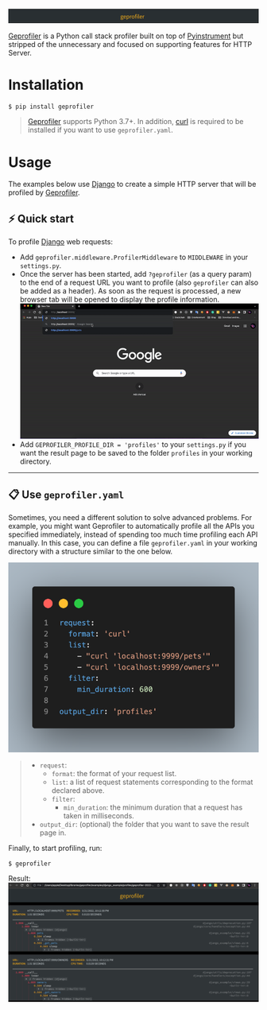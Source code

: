 ![cover image](./docs/images/cover.png)

[Geprofiler](https://github.com/phamtrongngh/geprofiler) is a Python call stack profiler built on top of [Pyinstrument](https://github.com/joerick/pyinstrument) but stripped of the unnecessary and focused on supporting features for HTTP Server.

# Installation

```
$ pip install geprofiler
```

> [Geprofiler](https://github.com/phamtrongngh/geprofiler) supports Python 3.7+. In addition, [curl](https://curl.se/) is required to be installed if you want to use `geprofiler.yaml`.

# Usage

The examples below use [Django](https://www.djangoproject.com/) to create a simple HTTP server that will be profiled by [Geprofiler](https://github.com/phamtrongngh/geprofiler).

## ⚡ Quick start

To profile [Django](https://www.djangoproject.com/) web requests:

-   Add `geprofiler.middleware.ProfilerMiddleware` to `MIDDLEWARE` in your `settings.py`.
-   Once the server has been started, add `?geprofiler` (as a query param) to the end of a request URL you want to profile (also `geprofiler` can also be added as a header). As soon as the request is processed, a new browser tab will be opened to display the profile information.
    ![web profile](./docs/images/web-profile.gif)
-   Add `GEPROFILER_PROFILE_DIR = 'profiles'` to your `settings.py` if you want the result page to be saved to the folder `profiles` in your working directory.

---

## 📋 Use `geprofiler.yaml`

Sometimes, you need a different solution to solve advanced problems. For example, you might want Geprofiler to automatically profile all the APIs you specified immediately, instead of spending too much time profiling each API manually. In this case, you can define a file `geprofiler.yaml` in your working directory with a structure similar to the one below.

![yaml](./docs/images/yaml.png)


> -   `request`:
>     -   `format`: the format of your request list.
>     -   `list`: a list of request statements corresponding to the format declared above.
>     -   `filter`:
>         -   `min_duration`: the minimum duration that a request has taken in milliseconds.
> -   `output_dir`: (optional) the folder that you want to save the result page in.

Finally, to start profiling, run:  
```
$ geprofiler
```
Result:
![geprofiler-yaml-result](./docs/images/geprofiler-yaml-result.png)